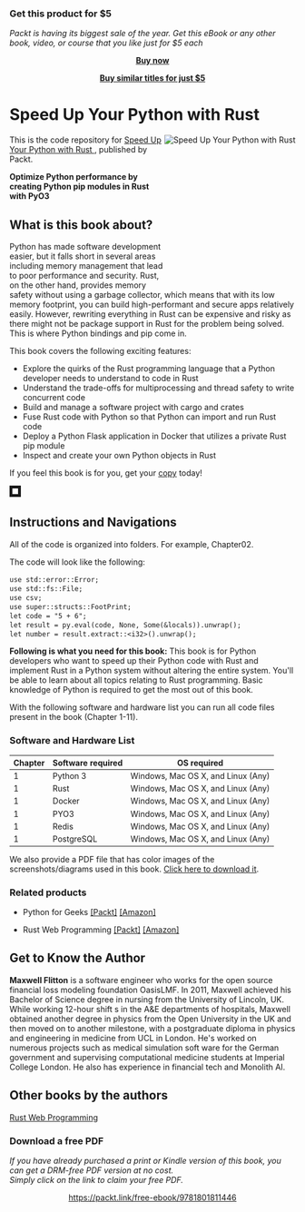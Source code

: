 
### Get this product for $5

<i>Packt is having its biggest sale of the year. Get this eBook or any other book, video, or course that you like just for $5 each</i>


<b><p align='center'>[Buy now](https://packt.link/9781801811446)</p></b>


<b><p align='center'>[Buy similar titles for just $5](https://subscription.packtpub.com/search)</p></b>


# Speed Up Your Python with Rust 

<a href="https://www.packtpub.com/product/speed-up-your-python-with-rust/9781801811446?utm_source=github&utm_medium=repository&utm_campaign="><img src="https://static.packt-cdn.com/products/9781801811446/cover/smaller" alt="Speed Up Your Python with Rust " height="256px" align="right"></a>

This is the code repository for [Speed Up Your Python with Rust ](https://www.packtpub.com/product/speed-up-your-python-with-rust/9781801811446?utm_source=github&utm_medium=repository&utm_campaign=), published by Packt.

**Optimize Python performance by creating Python pip modules in Rust with PyO3**

## What is this book about?
Python has made software development easier, but it falls short in several areas including memory management that lead to poor performance and security. Rust, on the other hand, provides memory safety without using a garbage collector, which means that with its low memory footprint, you can build high-performant and secure apps relatively easily. However, rewriting everything in Rust can be expensive and risky as there might not be package support in Rust for the problem being solved. This is where Python bindings and pip come in.

This book covers the following exciting features:
* Explore the quirks of the Rust programming language that a Python developer needs to understand to code in Rust 
* Understand the trade-offs for multiprocessing and thread safety to write concurrent code
* Build and manage a software project with cargo and crates
* Fuse Rust code with Python so that Python can import and run Rust code
* Deploy a Python Flask application in Docker that utilizes a private Rust pip module
* Inspect and create your own Python objects in Rust



If you feel this book is for you, get your [copy](https://www.amazon.com/dp/180181144X) today!

<a href="https://www.packtpub.com/?utm_source=github&utm_medium=banner&utm_campaign=GitHubBanner"><img src="https://raw.githubusercontent.com/PacktPublishing/GitHub/master/GitHub.png" 
alt="https://www.packtpub.com/" border="5" /></a>

## Instructions and Navigations
All of the code is organized into folders. For example, Chapter02.

The code will look like the following:
```
use std::error::Error;
use std::fs::File;
use csv;
use super::structs::FootPrint;
let code = "5 + 6";
let result = py.eval(code, None, Some(&locals)).unwrap();
let number = result.extract::<i32>().unwrap();
```

**Following is what you need for this book:**
This book is for Python developers who want to speed up their Python code with Rust and implement Rust in a Python system without altering the entire system. You'll be able to learn about all topics relating to Rust programming. Basic knowledge of Python is required to get the most out of this book.

With the following software and hardware list you can run all code files present in the book (Chapter 1-11).
### Software and Hardware List
| Chapter | Software required | OS required |
| -------- | ------------------------------------ | ----------------------------------- |
| 1 | Python 3 | Windows, Mac OS X, and Linux (Any) |
| 1 | Rust | Windows, Mac OS X, and Linux (Any) |
| 1 | Docker | Windows, Mac OS X, and Linux (Any) |
| 1 | PYO3 | Windows, Mac OS X, and Linux (Any) |
| 1 | Redis | Windows, Mac OS X, and Linux (Any) |
| 1 | PostgreSQL | Windows, Mac OS X, and Linux (Any) |


We also provide a PDF file that has color images of the screenshots/diagrams used in this book. [Click here to download it](https://static.packt-cdn.com/downloads/9781801811446__ColorImages.pdf).

### Related products
* Python for Geeks  [[Packt]](https://www.packtpub.com/product/python-for-geeks/9781801070119?utm_source=github&utm_medium=repository&utm_campaign=) [[Amazon]](https://www.amazon.com/dp/1801070113)

* Rust Web Programming  [[Packt]](https://www.packtpub.com/product/rust-web-programming/9781800560819?utm_source=github&utm_medium=repository&utm_campaign=) [[Amazon]](https://www.amazon.com/dp/1800560818)



## Get to Know the Author
**Maxwell Flitton**
is a software engineer who works for the open source financial loss modeling foundation OasisLMF. In 2011, Maxwell achieved his Bachelor of Science degree in nursing from the University of Lincoln, UK. While working 12-hour shift s in the A&E departments of hospitals, Maxwell obtained another degree in physics from the Open University in the UK and then moved on to another milestone, with a postgraduate diploma in physics and engineering in medicine from UCL in London. He's worked on numerous projects such as medical simulation soft ware for the German government and supervising computational medicine students at Imperial College London. He also has experience in financial tech and Monolith AI.



## Other books by the authors
[Rust Web Programming ](https://www.packtpub.com/product/rust-web-programming/9781800560819?utm_source=github&utm_medium=repository&utm_campaign=)



### Download a free PDF

 <i>If you have already purchased a print or Kindle version of this book, you can get a DRM-free PDF version at no cost.<br>Simply click on the link to claim your free PDF.</i>
<p align="center"> <a href="https://packt.link/free-ebook/9781801811446">https://packt.link/free-ebook/9781801811446 </a> </p>